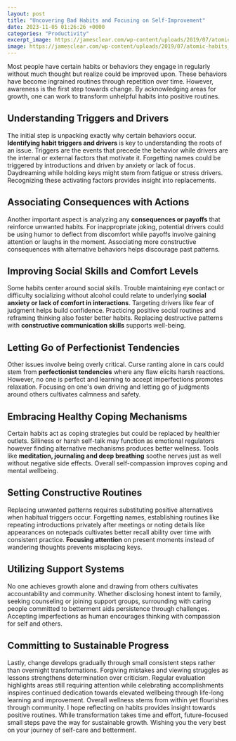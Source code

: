 ```yaml
---
layout: post
title: "Uncovering Bad Habits and Focusing on Self-Improvement"
date: 2023-11-05 01:26:26 +0000
categories: "Productivity"
excerpt_image: https://jamesclear.com/wp-content/uploads/2019/07/atomic-habits_gallery_hi-res_04-copy.jpg
image: https://jamesclear.com/wp-content/uploads/2019/07/atomic-habits_gallery_hi-res_04-copy.jpg
---
```


Most people have certain habits or behaviors they engage in regularly without much thought but realize could be improved upon. These behaviors have become ingrained routines through repetition over time. However, awareness is the first step towards change. By acknowledging areas for growth, one can work to transform unhelpful habits into positive routines.
## Understanding Triggers and Drivers 
The initial step is unpacking exactly why certain behaviors occur. **Identifying habit triggers and drivers** is key to understanding the roots of an issue. Triggers are the events that precede the behavior while drivers are the internal or external factors that motivate it. Forgetting names could be triggered by introductions and driven by anxiety or lack of focus. Daydreaming while holding keys might stem from fatigue or stress drivers. Recognizing these activating factors provides insight into replacements.
## Associating Consequences with Actions
Another important aspect is analyzing any **consequences or payoffs** that reinforce unwanted habits. For inappropriate joking, potential drivers could be using humor to deflect from discomfort while payoffs involve gaining attention or laughs in the moment. Associating more constructive consequences with alternative behaviors helps discourage past patterns.
## Improving Social Skills and Comfort Levels  
Some habits center around social skills. Trouble maintaining eye contact or difficulty socializing without alcohol could relate to underlying **social anxiety or lack of comfort in interactions**. Targeting drivers like fear of judgment helps build confidence. Practicing positive social routines and reframing thinking also foster better habits. Replacing destructive patterns with **constructive communication skills** supports well-being.
## Letting Go of Perfectionist Tendencies
Other issues involve being overly critical. Curse ranting alone in cars could stem from **perfectionist tendencies** where any flaw elicits harsh reactions. However, no one is perfect and learning to accept imperfections promotes relaxation. Focusing on one's own driving and letting go of judgments around others cultivates calmness and safety.
## Embracing Healthy Coping Mechanisms
Certain habits act as coping strategies but could be replaced by healthier outlets. Silliness or harsh self-talk may function as emotional regulators however finding alternative mechanisms produces better wellness. Tools like **meditation, journaling and deep breathing** soothe nerves just as well without negative side effects. Overall self-compassion improves coping and mental wellbeing.  
## Setting Constructive Routines  
Replacing unwanted patterns requires substituting positive alternatives when habitual triggers occur. Forgetting names, establishing routines like repeating introductions privately after meetings or noting details like appearances on notepads cultivates better recall ability over time with consistent practice. **Focusing attention** on present moments instead of wandering thoughts prevents misplacing keys.  
## Utilizing Support Systems
No one achieves growth alone and drawing from others cultivates accountability and community. Whether disclosing honest intent to family, seeking counseling or joining support groups, surrounding with caring people committed to betterment aids persistence through challenges. Accepting imperfections as human encourages thinking with compassion for self and others.
## Committing to Sustainable Progress 
Lastly, change develops gradually through small consistent steps rather than overnight transformations. Forgiving mistakes and viewing struggles as lessons strengthens determination over criticism. Regular evaluation highlights areas still requiring attention while celebrating accomplishments inspires continued dedication towards elevated wellbeing through life-long learning and improvement. Overall wellness stems from within yet flourishes through community.
I hope reflecting on habits provides insight towards positive routines. While transformation takes time and effort, future-focused small steps pave the way for sustainable growth. Wishing you the very best on your journey of self-care and betterment.